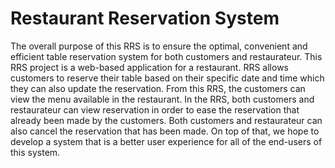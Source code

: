 # Restaurant Reservation System

The overall purpose of this RRS is to ensure the optimal, convenient and efficient table reservation system for both customers and restaurateur. This RRS project is a web-based application for a restaurant. RRS allows customers to reserve their table based on their specific date and time which they can also update the reservation. From this RRS, the customers can view the menu available in the restaurant. In the RRS, both customers and restaurateur can view reservation in order to ease the reservation that already been made by the customers. Both customers and restaurateur can also cancel the reservation that has been made.  On top of that, we hope to develop a system that is a better user experience for all of the end-users of this system.
